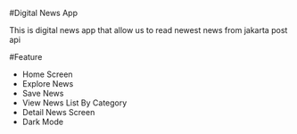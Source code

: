 #Digital News App

This is digital news app that allow us to read newest news from jakarta post api


#Feature

- Home Screen
- Explore News
- Save News
- View News List By Category
- Detail News Screen
- Dark Mode
